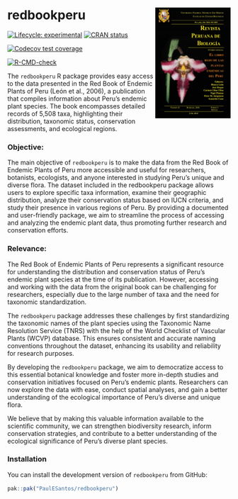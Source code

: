 
<!-- README.md is generated from README.Rmd. Please edit that file -->

# redbookperu <a href='https://github.com/PaulESantos/redbookperu'><img src='man/figures/cover_ppendemic.jpg' align="right" height="250" width="170" /></a>

<!-- badges: start -->

[![Lifecycle:
experimental](https://img.shields.io/badge/lifecycle-experimental-orange.svg)](https://lifecycle.r-lib.org/articles/stages.html#experimental)
[![CRAN
status](https://www.r-pkg.org/badges/version/redbookperu)](https://CRAN.R-project.org/package=redbookperu)

[![Codecov test
coverage](https://codecov.io/gh/PaulESantos/redbookperu/branch/main/graph/badge.svg)](https://app.codecov.io/gh/PaulESantos/redbookperu?branch=main)

[![R-CMD-check](https://github.com/PaulESantos/redbookperu/actions/workflows/R-CMD-check.yaml/badge.svg)](https://github.com/PaulESantos/redbookperu/actions/workflows/R-CMD-check.yaml)
<!-- badges: end -->

The `redbookperu` R package provides easy access to the data presented
in the Red Book of Endemic Plants of Peru (León et al., 2006), a
publication that compiles information about Peru’s endemic plant
species. The book encompasses detailed records of 5,508 taxa,
highlighting their distribution, taxonomic status, conservation
assessments, and ecological regions.

### Objective:

The main objective of `redbookperu` is to make the data from the Red
Book of Endemic Plants of Peru more accessible and useful for
researchers, botanists, ecologists, and anyone interested in studying
Peru’s unique and diverse flora. The dataset included in the redbookperu
package allows users to explore specific taxa information, examine their
geographic distribution, analyze their conservation status based on IUCN
criteria, and study their presence in various regions of Peru. By
providing a documented and user-friendly package, we aim to streamline
the process of accessing and analyzing the endemic plant data, thus
promoting further research and conservation efforts.

### Relevance:

The Red Book of Endemic Plants of Peru represents a significant resource
for understanding the distribution and conservation status of Peru’s
endemic plant species at the time of its publication. However, accessing
and working with the data from the original book can be challenging for
researchers, especially due to the large number of taxa and the need for
taxonomic standardization.

The `redbookperu` package addresses these challenges by first
standardizing the taxonomic names of the plant species using the
Taxonomic Name Resolution Service (TNRS) with the help of the World
Checklist of Vascular Plants (WCVP) database. This ensures consistent
and accurate naming conventions throughout the dataset, enhancing its
usability and reliability for research purposes.

By developing the `redbookperu` package, we aim to democratize access to
this essential botanical knowledge and foster more in-depth studies and
conservation initiatives focused on Peru’s endemic plants. Researchers
can now explore the data with ease, conduct spatial analyses, and gain a
better understanding of the ecological importance of Peru’s diverse and
unique flora.

We believe that by making this valuable information available to the
scientific community, we can strengthen biodiversity research, inform
conservation strategies, and contribute to a better understanding of the
ecological significance of Peru’s diverse plant species.

### Installation

You can install the development version of `redbookperu` from GitHub:

``` r
pak::pak("PaulESantos/redbookperu")
```
